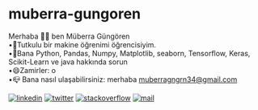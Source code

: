 # muberra-gungoren
Merhaba 👋🏻 ben Müberra Güngören       
•🔭Tutkulu bir makine öğrenimi öğrencisiyim.   
•💬Bana Python, Pandas, Numpy, Matplotlib, seaborn, Tensorflow, Keras, Scikit-Learn ve java hakkında sorun  
•😄Zamirler: o   
•📪 Bana nasıl ulaşabilirsiniz: merhaba muberragngrn34@gmail.com 

[![linkedin](https://img.shields.io/badge/Linkedin-000000?style=for-the-badge&logo=Linkedin&logoColor=blue)](https://www.linkedin.com/in/m%C3%BCberra-g%C3%BCng%C3%B6ren-74377423b/)
[![twitter](https://img.shields.io/badge/Twitter-000000?style=for-the-badge&logo=Twitter&logoColor=blue)](https://twitter.com/MuberraGungoren)
[![stackoverflow](https://img.shields.io/badge/Stackoverflow-000000?style=for-the-badge&logo=Stackoverflow&logoColor=grey)](https://stackoverflow.com/users/22096451/muberragungoren)
[![mail](https://img.shields.io/badge/muberragngrn34@gmail.com-000000?style=for-the-badge&logo=Mail&logoColor=red)](https://mail.google.com/mail/u/0/?ogbl#inbox?compose=new)


